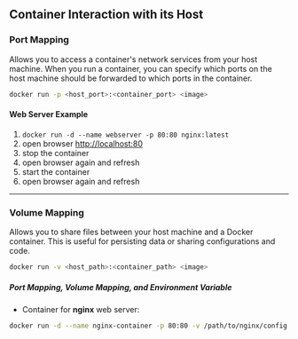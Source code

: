 ## Container Interaction with its Host
### Port Mapping
Allows you to access a container's network services from your host machine. When you run a container, you can specify which ports on the host machine should be forwarded to which ports in the container.
```sh
docker run -p <host_port>:<container_port> <image>
```
#### Web Server Example
1. `docker run -d --name webserver -p 80:80 nginx:latest`
2. open browser [http://localhost:80](http://localhost:80)
3. stop the container
4. open browser again and refresh
5. start the container
6. open browser again and refresh
---
### Volume Mapping
Allows you to share files between your host machine and a Docker container. This is useful for persisting data or sharing configurations and code.
```sh
docker run -v <host_path>:<container_path> <image>
```
##### Port Mapping, Volume Mapping, and Environment Variable
- Container for **nginx** web server:
```sh
docker run -d --name nginx-container -p 80:80 -v /path/to/nginx/config:/etc/nginx -v /path/to/nginx/html:/usr/share/nginx/html -e MY_ENV_VARIABLE=my_value -e ANOTHER_ENV_VARIABLE=another_value nginx:alpine
```